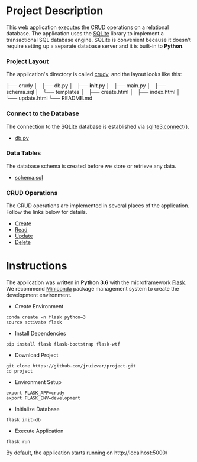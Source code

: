 # Project Description
This web application executes the [CRUD](https://en.wikipedia.org/wiki/Create,_read,_update_and_delete) operations on a relational database. The application uses the [SQLite](https://sqlite.org/about.html) library to implement a transactional SQL database engine. SQLite is convenient because it doesn't require setting up a separate database server and it is built-in to **Python**.

### Project Layout 
The application's directory is called [crudy](crudy), and the layout looks like this:

├── crudy
│   ├── db.py
│   ├── __init__.py
│   ├── main.py
│   ├── schema.sql
│   └── templates
│       ├── create.html
│       ├── index.html
│       └── update.html
└── README.md

### Connect to the Database
The connection to the SQLite database is established via [sqlite3.connect()](https://docs.python.org/3/library/sqlite3.html#sqlite3.connect). 

- [db.py](crudy/db.py#L10-L13)

### Data Tables
The database schema is created before we store or retrieve any data.

- [schema.sql](crudy/schema.sql)

### CRUD Operations
The CRUD operations are implemented in several places of the application. Follow the links below for details.

- [Create](https://github.com/jruizvar/project/blob/master/crudy/main.py#L32)
- [Read](https://github.com/jruizvar/project/blob/master/crudy/main.py#L21)
- [Update](https://github.com/jruizvar/project/blob/master/crudy/main.py#L49)
- [Delete](https://github.com/jruizvar/project/blob/master/crudy/main.py#L61)

# Instructions
The application was written in **Python 3.6** with the microframework [Flask](http://flask.pocoo.org). We recommend [Miniconda](https://conda.io/miniconda.html) package management system to create the development environment.

- Create Environment
```
conda create -n flask python=3
source activate flask
```

- Install Dependencies

```
pip install flask flask-bootstrap flask-wtf
``` 

- Download Project
```
git clone https://github.com/jruizvar/project.git
cd project
```

- Environment Setup
```
export FLASK_APP=crudy
export FLASK_ENV=development
```

- Initialize Database
```
flask init-db
```

- Execute Application
```
flask run
```

By default, the application starts running on http://localhost:5000/
